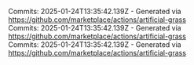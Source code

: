 Commits: 2025-01-24T13:35:42.139Z - Generated via https://github.com/marketplace/actions/artificial-grass
<br>
Commits: 2025-01-24T13:35:42.139Z - Generated via https://github.com/marketplace/actions/artificial-grass
<br>
Commits: 2025-01-24T13:35:42.139Z - Generated via https://github.com/marketplace/actions/artificial-grass
<br>
